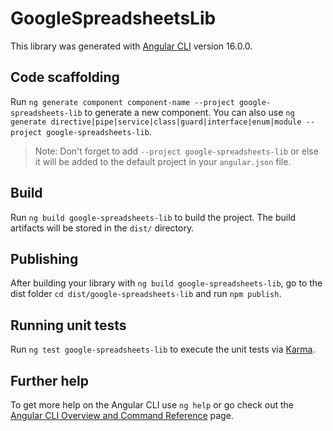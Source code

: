 # GoogleSpreadsheetsLib

This library was generated with [Angular CLI](https://github.com/angular/angular-cli) version 16.0.0.

## Code scaffolding

Run `ng generate component component-name --project google-spreadsheets-lib` to generate a new component. You can also use `ng generate directive|pipe|service|class|guard|interface|enum|module --project google-spreadsheets-lib`.
> Note: Don't forget to add `--project google-spreadsheets-lib` or else it will be added to the default project in your `angular.json` file. 

## Build

Run `ng build google-spreadsheets-lib` to build the project. The build artifacts will be stored in the `dist/` directory.

## Publishing

After building your library with `ng build google-spreadsheets-lib`, go to the dist folder `cd dist/google-spreadsheets-lib` and run `npm publish`.

## Running unit tests

Run `ng test google-spreadsheets-lib` to execute the unit tests via [Karma](https://karma-runner.github.io).

## Further help

To get more help on the Angular CLI use `ng help` or go check out the [Angular CLI Overview and Command Reference](https://angular.io/cli) page.
